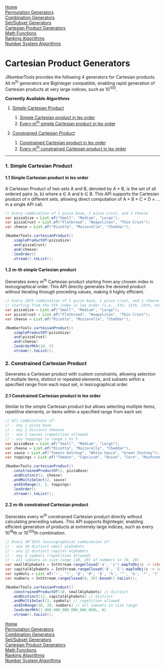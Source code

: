 [Home](../../README.md)
</br>[Permutation Generators](../permutations/README.md)
</br>[Combination Generators](../combinations/README.md)
</br>[Set/Subset Generators](../sets/sets.md)
</br>[Cartesian Product Generators](../products/README.md)
</br>[Math Functions](../calculator/README.md)
</br>[Ranking Algorithms](../ranking/README.md)
</br>[Number System Algorithms](../numbersystem/README.md)

# Cartesian Product Generators

JNumberTools provides the following 4 generators for Cartesian products. All m<sup>th</sup> generators are BigInteger compatible, enabling rapid generation of Cartesian products at very large indices, such as 10<sup>100</sup>.

**Currently Available Algorithms**

1. [Simple Cartesian Product](#1-simple-cartesian-product)
   1. [Simple Cartesian product in lex order](#11-simple-cartesian-product-in-lex-order)
   2. [Every m<sup>th</sup> simple Cartesian product in lex order](#12-m-th-simple-cartesian-product)

2. [Constrained Cartesian Product](#2-constrained-cartesian-product)
   1. [Constrained Cartesian product in lex order](#21-constrained-cartesian-product-in-lex-order)
   2. [Every m<sup>th</sup> constrained Cartesian product in lex order](#22-m-th-constrained-cartesian-product)

---

### 1. Simple Cartesian Product

#### 1.1 Simple Cartesian product in lex order

A Cartesian Product of two sets A and B, denoted by A × B, is the set of all ordered pairs (a, b) where a ∈ A and b ∈ B. This API supports the Cartesian product of n different sets, allowing direct computation of A × B × C × D × ... in a single API call.

```java
// Every combination of 1 pizza base, 1 pizza crust, and 1 cheese
var pizzaSize = List.of("Small", "Medium", "Large");
var pizzaCrust = List.of("Flatbread", "Neapolitan", "Thin Crust");
var cheese = List.of("Ricotta", "Mozzarella", "Cheddar");

JNumberTools.cartesianProduct()
   .simpleProductOf(pizzaSize)
   .and(pizzaCrust)
   .and(cheese)
   .lexOrder()
   .stream().toList();
```

#### 1.2 m-th simple Cartesian product

Generates every m<sup>th</sup> Cartesian product starting from any chosen index in lexicographical order. This API directly generates the desired product without iterating through preceding values, making it highly efficient.

```java
// Every 10th combination of 1 pizza base, 1 pizza crust, and 1 cheese
// starting from the 5th index in lex order (i.e., 5th, 15th, 25th, etc.)
var pizzaSize = List.of("Small", "Medium", "Large");
var pizzaCrust = List.of("Flatbread", "Neapolitan", "Thin Crust");
var cheese = List.of("Ricotta", "Mozzarella", "Cheddar");

JNumberTools.cartesianProduct()
   .simpleProductOf(pizzaSize)
   .and(pizzaCrust)
   .and(cheese)
   .lexOrderMth(10, 5)
   .stream().toList();
```

### 2. Constrained Cartesian Product

Generates a Cartesian product with custom constraints, allowing selection of multiple items, distinct or repeated elements, and subsets within a specified range from each input set, in lexicographical order.

#### 2.1 Constrained Cartesian product in lex order

Similar to the simple Cartesian product but allows selecting multiple items, repetitive elements, or items within a specified range from each set.

```java
// All combinations of:
// - any 1 pizza base
// - any 2 distinct cheeses
// - any 2 sauces (repetition allowed)
// - any toppings in range 1 to 5
var pizzaBase = List.of("Small", "Medium", "Large");
var cheese = List.of("Ricotta", "Mozzarella", "Cheddar");
var sauce = List.of("Tomato Ketchup", "White Sauce", "Green Chutney");
var toppings = List.of("Tomato", "Capsicum", "Onion", "Corn", "Mushroom");

JNumberTools.cartesianProduct()
   .constrainedProductOf(1, pizzaBase)
   .andDistinct(2, cheese)
   .andMultiSelect(2, sauce)
   .andInRange(1, 5, toppings)
   .lexOrder()
   .stream().toList();
```

#### 2.2 m-th constrained Cartesian product

Generates every m<sup>th</sup> constrained Cartesian product directly without calculating preceding values. This API supports BigInteger, enabling efficient generation of products at extremely large indices, such as every 10<sup>18</sup>th or 10<sup>100</sup>th combination.

```java
// Every 10^18th lexicographical combination of:
// - any 10 distinct small alphabets
// - any 12 distinct capital alphabets
// - any 3 symbols (repetition allowed)
// - all subsets in size range [10, 20] of numbers in [0, 20)
var smallAlphabets = IntStream.rangeClosed('a', 'z').mapToObj(c -> (char) c).toList();
var capitalAlphabets = IntStream.rangeClosed('A', 'Z').mapToObj(c -> (char) c).toList();
var symbols = List.of('~', '!', '@', '#', '$', '%', '^', '&', '*', '(', ')');
var numbers = IntStream.rangeClosed(0, 20).boxed().toList();

JNumberTools.cartesianProduct()
   .constrainedProductOf(10, smallAlphabets) // distinct
   .andDistinct(12, capitalAlphabets) // distinct
   .andMultiSelect(3, symbols) // repetition allowed
   .andInRange(10, 20, numbers) // all subsets in size range
   .lexOrderMth(1_000_000_000_000_000_000L, 0)
   .stream().toList();
```
[Home](../../README.md)
</br>[Permutation Generators](../permutations/README.md)
</br>[Combination Generators](../combinations/README.md)
</br>[Set/Subset Generators](../sets/sets.md)
</br>[Cartesian Product Generators](../products/README.md)
</br>[Math Functions](../calculator/README.md)
</br>[Ranking Algorithms](../ranking/README.md)
</br>[Number System Algorithms](../numbersystem/README.md)